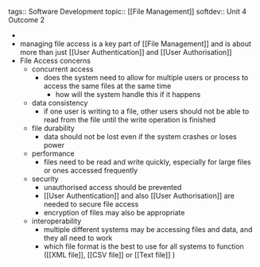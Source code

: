tags:: Software Development
topic:: [[File Management]]
softdev:: Unit 4 Outcome 2

-
- managing file access is a key part of [[File Management]] and is about more than just [[User Authentication]] and [[User Authorisation]]
- File Access concerns
	- concurrent access
		- does the system need to allow for multiple users or process to access the same files at the same time
			- how will the system handle this if it happens
	- data consistency
		- if one user is writing to a file, other users should not be able to read from the file until the write operation is finished
	- file durability
		- data should not be lost even if the system crashes or loses power
	- performance
		- files need to be read and write quickly, especially for large files or ones accessed frequently
	- security
		- unauthorised access should be prevented
		- [[User Authentication]] and also [[User Authorisation]] are needed to secure file access
		- encryption of files may also be appropriate
	- interoperability
		- multiple different systems may be accessing files and data, and they all need to work
		- which file format is the best to use for all systems to function ([[XML file]], [[CSV file]] or [[Text file]] )